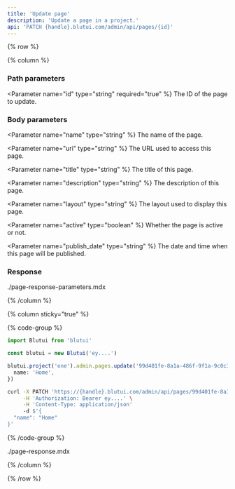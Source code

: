 ```yaml
---
title: 'Update page'
description: 'Update a page in a project.'
api: 'PATCH {handle}.blutui.com/admin/api/pages/{id}'
---
```


{% row %}

{% column %}
### Path parameters

<Parameter name="id" type="string" required="true" %}
The ID of the page to update.
</Parameter>

### Body parameters

<Parameter name="name" type="string" %}
The name of the page.
</Parameter>

<Parameter name="uri" type="string" %}
The URL used to access this page.
</Parameter>

<Parameter name="title" type="string" %}
The title of this page.
</Parameter>

<Parameter name="description" type="string" %}
The description of this page.
</Parameter>

<Parameter name="layout" type="string" %}
The layout used to display this page.
</Parameter>

<Parameter name="active" type="boolean" %}
Whether the page is active or not.
</Parameter>

<Parameter name="publish_date" type="string" %}
The date and time when this page will be published.
</Parameter>

### Response

<include>./page-response-parameters.mdx</include>

{% /column %}

{% column sticky="true" %}

{% code-group %}

```ts {% process=false filename="Node.js" %}
import Blutui from 'blutui'

const blutui = new Blutui('ey....')

blutui.project('one').admin.pages.update('99d401fe-8a1a-486f-9f1a-9c0c3fbe8caf', {
  name: 'Home',
})
```

```bash {% process=false filename="cURL" %}
curl -X PATCH 'https://{handle}.blutui.com/admin/api/pages/99d401fe-8a1a-486f-9f1a-9c0c3fbe8caf' \
     -H 'Authorization: Bearer ey....' \
     -H 'Content-Type: application/json'
     -d $'{
  "name": "Home"
}'
```

{% /code-group %}

<include>./page-response.mdx</include>

{% /column %}

{% /row %}
